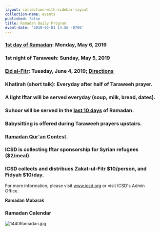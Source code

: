 ```yaml
---
layout: collection-with-sidebar-layout
collection-name: events
published: false
title: Ramadan Daily Program
event-date: '2019-05-01 14:56 -0700'
---
```

### [1st day of Ramadan](http://shuracouncil.com/ramadan-and-eidul-fitr-1439-ah-2018): Monday, May 6, 2019  
### 1st night of Taraweeh: Sunday, May 5, 2019  
### [Eid al-Fitr](https://drive.google.com/open?id=1KB6j8KT4uBnpu1JsFPaFL8XP-JTO63pa): Tuesday, June 4, 2019; [Directions](https://drive.google.com/open?id=1k82sBxMLp0qASN_b9auJ-QQcwSycxFoF)
### Khatirah (short talk): Everyday after half of Taraweeh prayer.
### A light Iftar will be served everyday (soup, milk, bread, dates).
### Suhoor will be served in the [last 10 days](http://www.icsd.org/events/itikaf) of Ramadan.
### Babysitting is offered during Taraweeh prayers upstairs.
### [Ramadan Qur'an Contest](http://www.icsd.org/events/qur-an-contest-1439-2018). 
### ICSD is collecting Iftar sponsorship for Syrian refugees ($2/meal).
### ICSD collects and distribues Zakat-ul-Fitr $10/person, and Fidyah $10/day.

For more information, please visit www.icsd.org or visit ICSD's Admin Office.

**Ramadan Mubarak**

### Ramadan Calendar
![1440Ramadan.jpg]({{site.baseurl}}/media/1440Ramadan.jpg)

